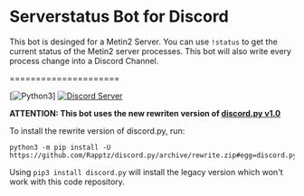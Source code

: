 # Serverstatus Bot for Discord

This bot is desinged for a Metin2 Server. 
You can use ```!status``` to get the current status of the Metin2 server processes.
This bot will also write every process change into a Discord Channel.

=====================

[![Python3](https://img.shields.io/badge/python-3.6-blue.svg)]
[![Discord Server](https://img.shields.io/badge/Support-Discord%20Server-blue.svg)](https://discord.gg/kPMbPDc)


**ATTENTION: This bot uses the new rewriten version of [discord.py v1.0](https://github.com/Rapptz/discord.py/tree/rewrite)**

To install the rewrite version of discord.py, run:

    python3 -m pip install -U https://github.com/Rapptz/discord.py/archive/rewrite.zip#egg=discord.py[voice]

Using `pip3 install discord.py` will install the legacy version which won't work with this code repository.

